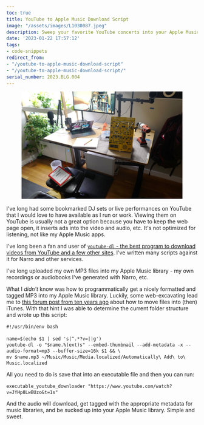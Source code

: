 ```yaml
---
toc: true
title: YouTube to Apple Music Download Script
image: "/assets/images/L1030087.jpeg"
description: Sweep your favorite YouTube concerts into your Apple Music library
date: '2023-01-22 17:57:12'
tags:
- code-snippets
redirect_from:
- "/youtube-to-apple-music-download-script"
- "/youtube-to-apple-music-download-script/"
serial_number: 2023.BLG.004
---
```

<figure class="kg-card kg-image-card"><img src="/assets/images/L1030087.jpeg" /></figure>

I've long had some bookmarked DJ sets or live performances on YouTube that I would love to have available as I run or work. Viewing them on YouTube is usually not a great option because you have to keep the web page open, it inserts ads into the video and audio, etc. It's not optimized for listening, not like my Apple Music apps.

I've long been a fan and user of [`youtube-dl` - the best program to download videos from YouTube and a few other sites](https://ytdl-org.github.io/youtube-dl/index.html). I've written many scripts against it for Narro and other services.

I've long uploaded my own MP3 files into my Apple Music library - my own recordings or audiobooks I've generated with Narro, etc.

What I _didn't_ know was how to programmatically get a nicely formatted and tagged MP3 into my Apple Music library. Luckily, some web-excavating lead me to [this forum post from ten years ago](https://discussions.apple.com/thread/5304321) about how to move files into (then) iTunes. With that hint I was able to determine the current folder structure and wrote up this script:

    #!/usr/bin/env bash
    
    name=$(echo $1 | sed 's|^.*?v=||g')
    youtube-dl -o "$name.%(ext)s" --embed-thumbnail --add-metadata -x --audio-format=mp3 --buffer-size=16k $1 && \
    mv $name.mp3 ~/Music/Music/Media.localized/Automatically\ Add\ to\ Music.localized

All you need to do is save that into an executable file and then you can run:

    executable_youtube_downloader "https://www.youtube.com/watch?v=JYHp8LwBUzo&t=1s"

And the audio will download, get tagged with the appropriate metadata for music libraries, and be sucked up into your Apple Music library. Simple and sweet.

